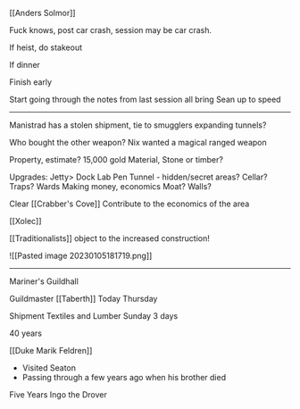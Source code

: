 [[Anders Solmor]]

Fuck knows, post car crash, session may be car crash.

If heist, do stakeout

If dinner

Finish early

Start going through the notes from last session all bring Sean up to speed



<hr>

Manistrad has a stolen shipment, tie to smugglers expanding tunnels?


Who bought the other weapon? 
	Nix wanted a magical ranged weapon


Property, estimate? 15,000 gold
Material, Stone or timber?

Upgrades:
	Jetty> Dock
	Lab
	Pen
	Tunnel - hidden/secret areas? 
	Cellar?
	Traps?
	Wards
	Making money, economics
	Moat?
	Walls?
	
Clear [[Crabber's Cove]]
Contribute to the economics of the area

[[Xolec]]



[[Traditionalists]] object to the increased construction!

![[Pasted image 20230105181719.png]]


<hr>


Mariner's Guildhall

Guildmaster [[Taberth]]
Today Thursday

Shipment Textiles and Lumber Sunday 3 days

40 years

[[Duke Marik Feldren]]
- Visited Seaton
- Passing through a few years ago when his brother died

Five Years
Ingo the Drover



